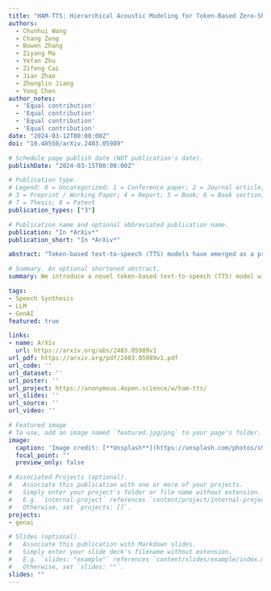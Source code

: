 ```yaml
---
title: "HAM-TTS: Hierarchical Acoustic Modeling for Token-Based Zero-Shot Text-to-Speech with Model and Data Scaling"
authors:
  - Chunhui Wang
  - Chang Zeng
  - Bowen Zhang
  - Ziyang Ma
  - Yefan Zhu
  - Zifeng Cai
  - Jian Zhao
  - Zhonglin Jiang
  - Yong Chen
author_notes:
  - 'Equal contribution'
  - 'Equal contribution'
  - 'Equal contribution'
  - 'Equal contribution'
date: "2024-03-12T00:00:00Z"
doi: "10.48550/arXiv.2403.05989"

# Schedule page publish date (NOT publication's date).
publishDate: "2024-03-15T00:00:00Z"

# Publication type.
# Legend: 0 = Uncategorized; 1 = Conference paper; 2 = Journal article;
# 3 = Preprint / Working Paper; 4 = Report; 5 = Book; 6 = Book section;
# 7 = Thesis; 8 = Patent
publication_types: ["3"]

# Publication name and optional abbreviated publication name.
publication: "In *ArXiv*"
publication_short: "In *ArXiv*"

abstract: "Token-based text-to-speech (TTS) models have emerged as a promising avenue for generating natural and realistic speech, yet they grapple with low pronunciation accuracy, speaking style and timbre inconsistency, and a substantial need for diverse training data. In response, we introduce a novel hierarchical acoustic modeling approach complemented by a tailored data augmentation strategy and train it on the combination of real and synthetic data, scaling the data size up to 650k hours, leading to the zero-shot TTS model with 0.8B parameters. Specifically, our method incorporates a latent variable sequence containing supplementary acoustic information based on refined self-supervised learning (SSL) discrete units into the TTS model by a predictor. This significantly mitigates pronunciation errors and style mutations in synthesized speech. During training, we strategically replace and duplicate segments of the data to enhance timbre uniformity. Moreover, a pretrained few-shot voice conversion model is utilized to generate a plethora of voices with identical content yet varied timbres. This facilitates the explicit learning of utterance-level one-to-many mappings, enriching speech diversity and also ensuring consistency in timbre. Comparative experiments demonstrate our model's superiority over VALL-E in pronunciation precision and maintaining speaking style, as well as timbre continuity."

# Summary. An optional shortened abstract.
summary: We introduce a novel token-based text-to-speech (TTS) model with 0.8B parameters, trained on a mix of real and synthetic data totaling 650k hours, to address issues like pronunciation accuracy and style consistency. This model integrates a latent variable sequence with enhanced acoustic information into the TTS system, reducing errors and style changes. Our training includes data augmentation for improved timbre consistency, and we use a few-shot voice conversion model to generate diverse voices. This approach enables learning of one-to-many mappings in speech, ensuring both diversity and timbre consistency. Our model outperforms VALL-E in pronunciation, style maintenance, and timbre continuity.

tags:
- Speech Synthesis
- LLM
- GenAI
featured: true

links:
- name: ArXiv
  url: https://arxiv.org/abs/2403.05989v1
url_pdf: https://arxiv.org/pdf/2403.05989v1.pdf
url_code: ''
url_dataset: ''
url_poster: ''
url_project: https://anonymous.4open.science/w/ham-tts/
url_slides: ''
url_source: ''
url_video: ''

# Featured image
# To use, add an image named `featured.jpg/png` to your page's folder. 
image:
  caption: 'Image credit: [**Unsplash**](https://unsplash.com/photos/s9CC2SKySJM)'
  focal_point: ""
  preview_only: false

# Associated Projects (optional).
#   Associate this publication with one or more of your projects.
#   Simply enter your project's folder or file name without extension.
#   E.g. `internal-project` references `content/project/internal-project/index.md`.
#   Otherwise, set `projects: []`.
projects:
- genai

# Slides (optional).
#   Associate this publication with Markdown slides.
#   Simply enter your slide deck's filename without extension.
#   E.g. `slides: "example"` references `content/slides/example/index.md`.
#   Otherwise, set `slides: ""`.
slides: ""
---
```


<!-- {{% callout note %}}
Click the _Cite_ button above to demo the feature to enable visitors to import publication metadata into their reference management software.
{{% /callout %}} -->

<!-- Supplementary notes can be added here, including [code, math, and images](https://wowchemy.com/docs/writing-markdown-latex/). -->
